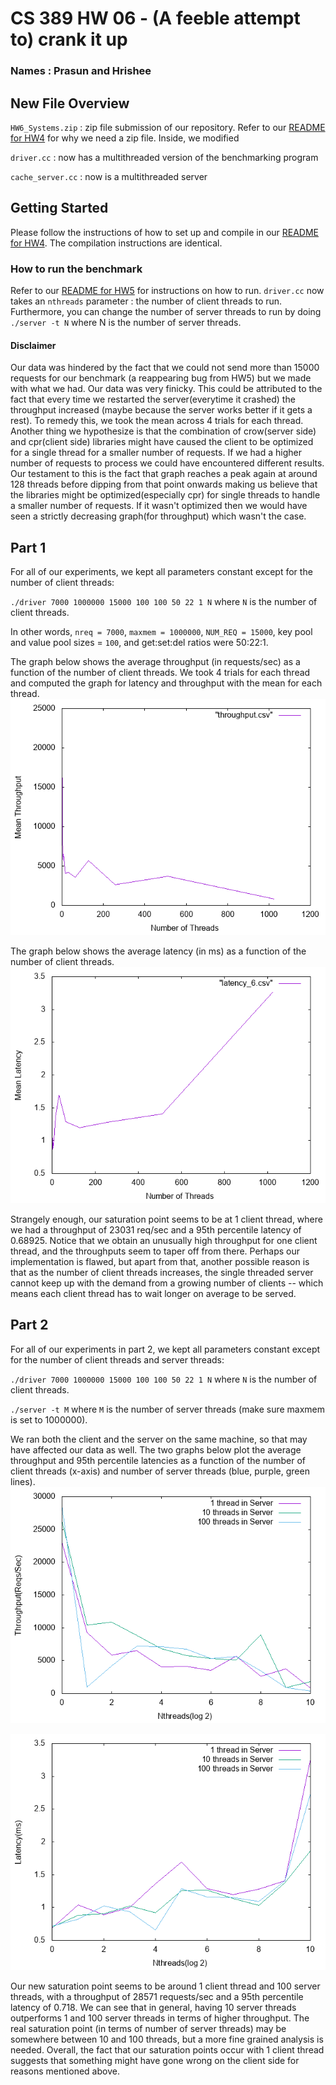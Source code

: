 # CS 389 HW 06 - (A feeble attempt to) crank it up
### Names : Prasun and Hrishee

## New File Overview
`HW6_Systems.zip` : zip file submission of our repository. Refer to our [README for HW4](https://github.com/prg007/Lets_Network) for why we need a zip file.
Inside, we modified

`driver.cc` : now has a multithreaded version of the benchmarking program

`cache_server.cc` : now is a multithreaded server


## Getting Started
Please follow the instructions of how to set up and compile in our [README for HW4](https://github.com/prg007/Lets_Network).
The compilation instructions are identical.

### How to run the benchmark
Refer to our  [README for HW5](https://github.com/prg007/HW5---Network-Benchmark) for instructions on how to run.
`driver.cc` now takes an `nthreads` parameter : the number of client threads to run. Furthermore, you can change the number of
server threads to run by doing `./server -t N` where N is the number of server threads.


#### Disclaimer
Our data was hindered by the fact that we could not send more than 15000 requests for our benchmark (a reappearing bug
from HW5) but we made with what we had. Our data was very finicky. This could be attributed to the fact that every time we restarted the server(everytime it crashed) the throughput increased (maybe because
the server works better if it gets a rest). To remedy this, we took the mean across 4 trials for each thread.
Another thing we hypothesize is that the combination of crow(server side) and cpr(client side) libraries might have caused the client to be optimized for a single thread for a smaller number of requests.
If we had a higher number of requests to process we could have encountered different results. Our testament to this is the fact that graph reaches a peak again at around 128 threads
before dipping from that point onwards making us believe that the libraries might be optimized(especially cpr) for single threads to handle a smaller number of requests.
If it wasn't optimized then we would have seen a strictly decreasing graph(for throughput) which wasn't the case.

## Part 1
For all of our experiments, we kept all parameters constant except for the number of client threads:

`./driver 7000 1000000 15000 100 100 50 22 1 N` where `N` is the number of client threads.

In other words, `nreq = 7000`, `maxmem = 1000000`, `NUM_REQ = 15000`, key pool and value pool sizes = `100`,
and get:set:del ratios were 50:22:1.

The graph below shows the average throughput (in requests/sec) as a function of the number of
client threads. We took 4 trials for each thread and computed the graph for latency and throughput with the mean for each thread.
![Graph for Latency Part 2](throughput.png "Graph 1")


The graph below shows the average latency (in ms) as a function of the number of
client threads.
![Graph for Latency Part 2](latency_6.png "Graph 2")

Strangely enough, our saturation point seems to be at 1 client thread, where we had a throughput of
23031 req/sec and a 95th percentile latency of 0.68925.
Notice that we obtain an unusually high throughput for one client thread, and the throughputs seem to
taper off from there. Perhaps our implementation is flawed, but apart from that, another possible reason is that
as the number of client threads increases, the single threaded server cannot keep up with the demand from
a growing number of clients -- which means each client thread has to wait longer on average to be served.

## Part 2
For all of our experiments in part 2, we kept all parameters constant except for the number of client threads and server threads:

`./driver 7000 1000000 15000 100 100 50 22 1 N` where `N` is the number of client threads.

`./server -t M` where `M` is the number of server threads (make sure maxmem is set to 1000000).

We ran both the client and the server on the same machine, so that may have affected our data as well.
The two graphs below plot the average throughput and 95th percentile latencies as a function of the number of client threads (x-axis)
and number of server threads (blue, purple, green lines).
![Graph for Latency Part 2](throughput_hw6.png "Graph 3")

![Graph for Latency Part 2](latency_part2.png "Graph 4")

Our new saturation point seems to be around 1 client thread and 100 server threads, with a throughput of 28571 requests/sec and a
95th percentile latency of 0.718. We can see that in general, having 10 server threads outperforms 1 and 100 server threads in terms of higher throughput.
The real saturation point (in terms of number of server threads) may be somewhere between 10 and 100 threads, but a more fine grained analysis is needed.
Overall, the fact that our saturation points occur with 1 client thread suggests that something might have gone wrong on the client side for reasons mentioned above.
